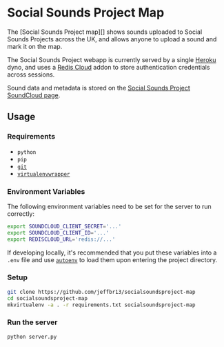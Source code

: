 Social Sounds Project Map
=========================

The [Social Sounds Project map][] shows sounds uploaded to Social Sounds Projects across the UK,
and allows anyone to upload a sound and mark it on the map.


The Social Sounds Project webapp is currently served by a single [Heroku](http://heroku.com) dyno,
and uses a [Redis Cloud](http://redislabs.com/redis-cloud) addon to store authentication credentials
across sessions.

Sound data and metadata is stored on
the [Social Sounds Project SoundCloud page](https://soundcloud.com/socialsoundsproject/).


## Usage

### Requirements

- `python`
- `pip`
- [`git`](http://www.git-scm.com/)
- [`virtualenvwrapper`](http://virtualenvwrapper.readthedocs.org/en/latest/)

### Environment Variables

The following environment variables need to be set for the server to run correctly:

```sh
export SOUNDCLOUD_CLIENT_SECRET='...'
export SOUNDCLOUD_CLIENT_ID='...'
export REDISCLOUD_URL='redis://...'
```

If developing locally, it's recommended that you put these variables into a `.env` file and
use [`autoenv`](https://github.com/kennethreitz/autoenv) to load them upon entering the project directory.


### Setup

```sh
git clone https://github.com/jeffbr13/socialsoundsproject-map
cd socialsoundsproject-map
mkvirtualenv -a . -r requirements.txt socialsoundsproject-map
```

### Run the server

```sh
python server.py
```



[Social Sounds Project]: http://socialsoundsproject.com
